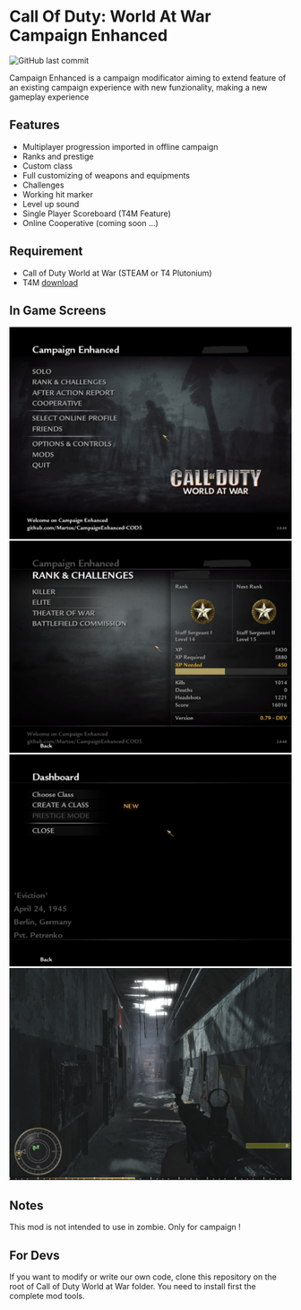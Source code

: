 # Call Of Duty: World At War Campaign Enhanced

![GitHub last commit](https://img.shields.io/github/last-commit/Martos/CampaignEnhanced-COD5)

Campaign Enhanced is a campaign modificator aiming to extend feature of an existing campaign experience with new funzionality, making a new gameplay experience

## Features

- Multiplayer progression imported in offline campaign
- Ranks and prestige
- Custom class
- Full customizing of weapons and equipments
- Challenges
- Working hit marker
- Level up sound
- Single Player Scoreboard (T4M Feature)
- Online Cooperative (coming soon ...)

## Requirement

- Call of Duty World at War (STEAM or T4 Plutonium)
- T4M [download](https://github.com/iAmThatMichael/T4M)

## In Game Screens

![Alt text](/screens/1.png?raw=true "Main Menu")
![Alt text](/screens/2.png?raw=true "Barracks Menu")
![Alt text](/screens/3.png?raw=true "Custom Class Menu")
![Alt text](/screens/4.png?raw=true "In Game")

## Notes

This mod is not intended to use in zombie. Only for campaign !

## For Devs

If you want to modify or write our own code, clone this repository on the root of Call of Duty World at War folder. You need to install first the complete mod tools.
